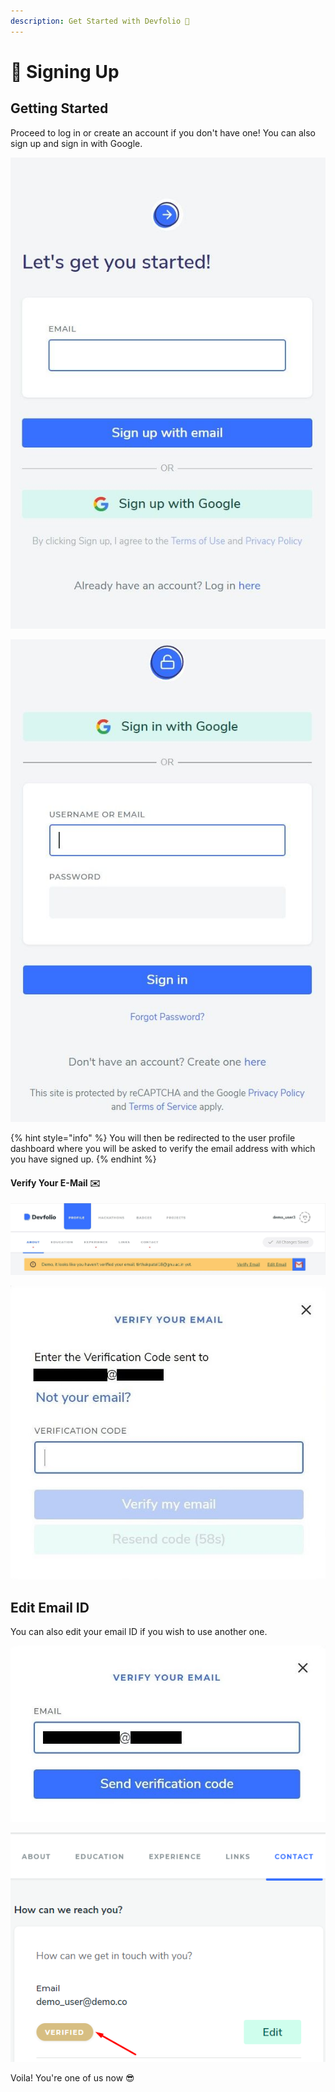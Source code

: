```yaml
---
description: Get Started with Devfolio 🚀
---
```


# 🤘 Signing Up

## Getting Started

Proceed to log in or create an account if you don't have one! You can also sign up and sign in with Google.

![Sign up form](<../../.gitbook/assets/image (79).png>)

![Sign in form](<../../.gitbook/assets/image (80).png>)

{% hint style="info" %}
You will then be redirected to the user profile dashboard where you will be asked to verify the email address with which you have signed up.
{% endhint %}

#### Verify Your E-Mail ✉️

![Click on "Verify Email" to receive a Verification Code to confirm your email or "Edit Email" to change it. Following pop-ups will appear accordingly.](<../../.gitbook/assets/image (81).png>)

![Pop-up: Enter the Verification code received in your email](<../../.gitbook/assets/image (82).png>)

## Edit Email ID

You can also edit your email ID if you wish to use another one.

![](<../../.gitbook/assets/image (83).png>)

![](<../../.gitbook/assets/image (84).png>)

Voila! You're one of us now 😎

